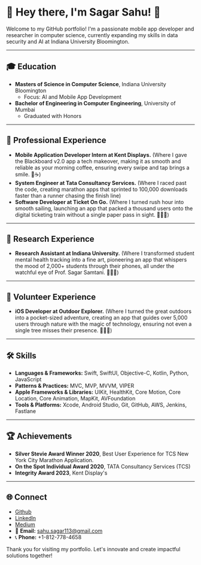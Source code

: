 # 👋 Hey there, I'm Sagar Sahu! 🚀

Welcome to my GitHub portfolio! I'm a passionate mobile app developer and researcher in computer science, currently expanding my skills in data security and AI at Indiana University Bloomington.

---

## 🎓 Education

- **Masters of Science in Computer Science**, Indiana University Bloomington
  - Focus: AI and Mobile App Development
- **Bachelor of Engineering in Computer Engineering**, University of Mumbai
  - Graduated with Honors

---

## 💼 Professional Experience

- **Mobile Application Developer Intern at Kent Displays.** (Where I gave the Blackboard v2.0 app a tech makeover, making it as smooth and reliable as your morning coffee, ensuring every swipe and tap brings a smile. 📱☕)
- **System Engineer at Tata Consultancy Services.** (Where I raced past the code, creating marathon apps that sprinted to 100,000 downloads faster than a runner chasing the finish line)
- **Software Developer at Ticket On Go.** (Where I turned rush hour into smooth sailing, launching an app that packed a thousand users onto the digital ticketing train without a single paper pass in sight. 🚆🎫✨)

---

## 🔬 Research Experience

- **Research Assistant at Indiana University.** (Where I transformed student mental health tracking into a fine art, pioneering an app that whispers the mood of 2,000+ students through their phones, all under the watchful eye of Prof. Sagar Samtani. 🧠💡✨)

---

## 🤝 Volunteer Experience

- **iOS Developer at Outdoor Explorer.** (Where I turned the great outdoors into a pocket-sized adventure, creating an app that guides over 5,000 users through nature with the magic of technology, ensuring not even a single tree misses their presence. 🌲📱✨)

---

## 🛠 Skills

- **Languages & Frameworks:** Swift, SwiftUI, Objective-C, Kotlin, Python, JavaScript
- **Patterns & Practices:** MVC, MVP, MVVM, VIPER
- **Apple Frameworks & Libraries:** UIKit, HealthKit, Core Motion, Core Location, Core Animation, MapKit, AVFoundation
- **Tools & Platforms:** Xcode, Android Studio, Git, GitHub, AWS, Jenkins, Fastlane

---

## 🏆 Achievements

- **Silver Stevie Award Winner 2020**, Best User Experience for TCS New York City Marathon Application.
- **On the Spot Individual Award 2020**, TATA Consultancy Services (TCS)
- **Integrity Award 2023**, Kent Display's

---

## 🌐 Connect

- [Github](https://github.com/Sagar03111997)
- [Linkedln](https://www.linkedin.com/in/sagar0311)
- [Medium](http://tinyurl.com/2vwftb7j)
- 📧 **Email:** sahu.sagar113@gmail.com
- 📞 **Phone:** +1-812-778-4658

Thank you for visiting my portfolio. Let's innovate and create impactful solutions together!
